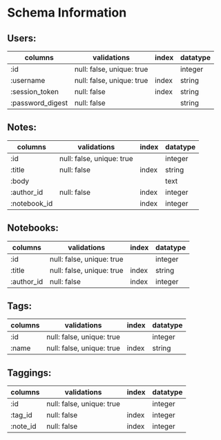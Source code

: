# Schema Information

## Users:

| columns          | validations   						  | index | datatype |
|------------------|----------------------------|-------|----------|
| :id              | null: false, unique: true  |       | integer  |
| :username				 | null: false, unique: true  | index | string   |
| :session_token	 | null: false						  	|	index |	string   |
|	:password_digest | null: false						  	|				|	string   |


## Notes:

| columns 		 | validations								| index | datatype |
|--------------|----------------------------|-------|----------|
| :id          | null: false, unique: true  |       | integer  |
|	:title 			 | null: false              	|	index | string   |
|	:body 			 |														|				|	text     |
|	:author_id   | null: false								|	index | integer  |
|	:notebook_id |														|	index | integer  |


## Notebooks:

| columns 	 | validations               | index | datatype |
|------------|---------------------------|-------|----------|
| :id        | null: false, unique: true |       | integer  |
|	:title  	 | null: false, unique: true | index | string   |
|	:author_id | null: false 							 | index | integer  |


## Tags:

| columns | validations               | index | datatype |
|---------|---------------------------|-------|----------|
| :id     | null: false, unique: true |       | integer  |
| :name   | null: false, unique: true	|	index | string   |


## Taggings:

| columns  | validations               | index | datatype |
|----------|---------------------------|-------|----------|
| :id      | null: false, unique: true |       | integer  |
|	:tag_id  | null: false               | index | integer  |
|	:note_id | null: false               | index | integer  |
